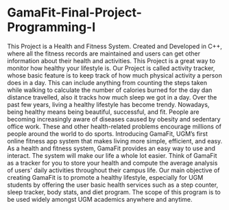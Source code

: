 # GamaFit-Final-Project-Programming-I
This Project is a Health and Fitness System. Created and Developed in C++, where all the fitness records are maintained and users can get other information about their health and activities. 
This Project is a great way to monitor how healthy your lifestyle is. Our Project is called activity tracker, whose basic feature is to keep track of how much physical activity a person does in a day. This can include anything from counting the steps taken while walking to calculate the number of calories burned for the day dan distance travelled, also it tracks how much sleep we got in a day.
Over the past few years, living a healthy lifestyle has become trendy. Nowadays, being healthy means being beautiful, successful, and fit. People are becoming increasingly aware of diseases caused by obesity and sedentary office work. These and other health-related problems encourage millions of people around the world to do sports. 
Introducing GamaFit, UGM’s first online fitness app system that makes living more simple, efficient, and easy. As a health and fitness system, GamaFit provides an easy way to use and interact. The system will make our life a whole lot easier. Think of GamaFit as a tracker for you to store your health and compute the average analysis of users' daily activities throughout their campus life. 
Our main objective of creating GamaFit is to promote a healthy lifestyle, especially for UGM students by offering the user basic health services such as a step counter, sleep tracker, body stats, and diet program. The scope of this program is to be used widely amongst UGM academics anywhere and anytime.

